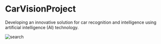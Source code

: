# CarVisionProject   
Developing an innovative solution for car recognition and intelligence using artificial intelligence (AI) technology.   






![search](https://github.com/KhamessiTaha/CarVisionProject/assets/126385064/07459b02-6dbe-446b-9e2c-31fd9a6b1268)
